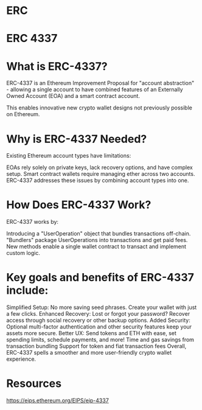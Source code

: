 # ERC

# ERC 4337
# What is ERC-4337?
ERC-4337 is an Ethereum Improvement Proposal for "account abstraction" - allowing a single account to have combined features of an Externally Owned Account (EOA) and a smart contract account.

This enables innovative new crypto wallet designs not previously possible on Ethereum.

# Why is ERC-4337 Needed?
Existing Ethereum account types have limitations:

EOAs rely solely on private keys, lack recovery options, and have complex setup.
Smart contract wallets require managing ether across two accounts.
ERC-4337 addresses these issues by combining account types into one.

# How Does ERC-4337 Work?
ERC-4337 works by:

Introducing a "UserOperation" object that bundles transactions off-chain.
"Bundlers" package UserOperations into transactions and get paid fees.
New methods enable a single wallet contract to transact and implement custom logic.

# Key goals and benefits of ERC-4337 include:
Simplified Setup: No more saving seed phrases. Create your wallet with just a few clicks.
Enhanced Recovery: Lost or forgot your password? Recover access through social recovery or other backup options.
Added Security: Optional multi-factor authentication and other security features keep your assets more secure.
Better UX: Send tokens and ETH with ease, set spending limits, schedule payments, and more!
Time and gas savings from transaction bundling
Support for token and fiat transaction fees
Overall, ERC-4337 spells a smoother and more user-friendly crypto wallet experience.

# Resources
 https://eips.ethereum.org/EIPS/eip-4337 

